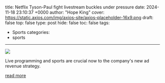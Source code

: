 title: Netflix Tyson-Paul fight livestream buckles under pressure
date: 2024-11-18 23:10:37 +0000
author: "Hope King"
cover: https://static.axios.com/img/axios-site/axios-placeholder-16x9.png
draft: false
top: false
type: post
hide: false
toc: false
tags:
  - Sports
categories:
  - sports
---

![](https://static.axios.com/img/axios-site/axios-placeholder-16x9.png)

Live programming and sports are crucial now to the company's new ad revenue strategy.

[read more](https://www.axios.com/2024/11/18/jake-paul-mike-tyson-fight-stream-issues)
